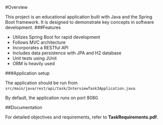 #Overview

This project is an educational application built with Java and the Spring Boot framework. It is designed to demonstrate key concepts in software development.
###Features

- Utilizes Spring Boot for rapid development
- Follows MVC architecture
- Incorporates a RESTful API
- Includes data persistence with JPA and H2 database
- Unit tests using JUnit
- ORM is heavily used

###Application setup

The application should be run from `src/main/java/rest/api/task/InterviewTask3Application.java`.

By default, the application runs on port 8080.

##Documentation

For detailed objectives and requirements, refer to **TaskRequirements.pdf**.